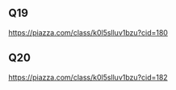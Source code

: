 ## Q19

https://piazza.com/class/k0l5slluv1bzu?cid=180

## Q20

https://piazza.com/class/k0l5slluv1bzu?cid=182